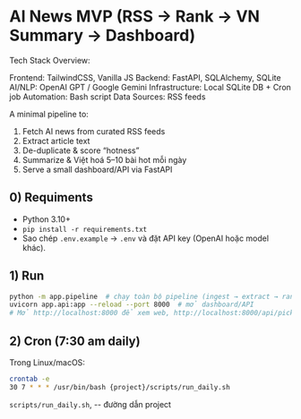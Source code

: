# AI News MVP (RSS → Rank → VN Summary → Dashboard)

Tech Stack Overview:

Frontend: TailwindCSS, Vanilla JS
Backend: FastAPI, SQLAlchemy, SQLite
AI/NLP: OpenAI GPT / Google Gemini
Infrastructure: Local SQLite DB + Cron job
Automation: Bash script
Data Sources: RSS feeds

A minimal pipeline to:
1) Fetch AI news from curated RSS feeds
2) Extract article text
3) De-duplicate & score “hotness”
4) Summarize & Việt hoá 5–10 bài hot mỗi ngày
5) Serve a small dashboard/API via FastAPI

## 0) Requiments
- Python 3.10+
- `pip install -r requirements.txt`
- Sao chép `.env.example` → `.env` và đặt API key (OpenAI hoặc model khác).

## 1) Run
```bash
python -m app.pipeline  # chạy toàn bộ pipeline (ingest → extract → rank → summarize → picks)
uvicorn app.api:app --reload --port 8000  # mở dashboard/API
# Mở http://localhost:8000 để xem web, http://localhost:8000/api/picks/today để xem JSON
```

## 2) Cron (7:30 am daily)
Trong Linux/macOS:
```bash
crontab -e
30 7 * * * /usr/bin/bash {project}/scripts/run_daily.sh
```
`scripts/run_daily.sh`, -- đường dẫn project
